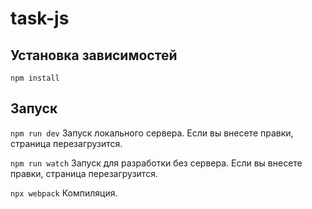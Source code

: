 # task-js
## Установка зависимостей
`npm install`
## Запуск
`npm run dev` Запуск локального сервера. Если вы внесете правки, страница перезагрузится.

`npm run watch` Запуск для разработки без сервера. Если вы внесете правки, страница перезагрузится.

`npx webpack` Компиляция.
